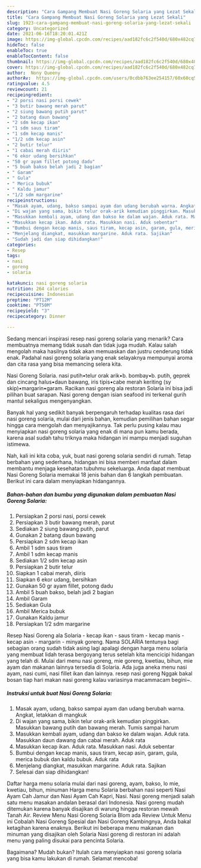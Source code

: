 ```yaml
---
description: "Cara Gampang Membuat Nasi Goreng Solaria yang Lezat Sekali"
title: "Cara Gampang Membuat Nasi Goreng Solaria yang Lezat Sekali"
slug: 1923-cara-gampang-membuat-nasi-goreng-solaria-yang-lezat-sekali
category: Uncategorized
date: 2021-06-16T18:20:01.421Z
image: https://img-global.cpcdn.com/recipes/aad182fc6c2f540d/680x482cq70/nasi-goreng-solaria-foto-resep-utama.jpg
hideToc: false
enableToc: true
enableTocContent: false
thumbnail: https://img-global.cpcdn.com/recipes/aad182fc6c2f540d/680x482cq70/nasi-goreng-solaria-foto-resep-utama.jpg
cover: https://img-global.cpcdn.com/recipes/aad182fc6c2f540d/680x482cq70/nasi-goreng-solaria-foto-resep-utama.jpg
author:  Nony Queeny
authorAv:  https://img-global.cpcdn.com/users/0cdbb763ee254157/60x60cq50/avatar.jpg
ratingvalue: 4.5
reviewcount: 21
recipeingredient:
- "2 porsi nasi porsi cewek"
- "3 butir bawang merah parut"
- "2 siung bawang putih parut"
- "2 batang daun bawang"
- "2 sdm kecap ikan"
- "1 sdm saus tiram"
- "1 sdm kecap manis"
- "1/2 sdm kecap asin"
- "2 butir telur"
- "1 cabai merah diiris"
- "6 ekor udang bersihkan"
- "50 gr ayam fillet potong dadu"
- "5 buah bakso belah jadi 2 bagian"
- " Garam"
- " Gula"
- " Merica bubuk"
- " Kaldu jamur"
- "1/2 sdm margarine"
recipeinstructions:
- "Masak ayam, udang, bakso sampai ayam dan udang berubah warna. Angkat, letakkan di mangkuk"
- "Di wajan yang sama, bikin telur orak-arik kemudian pinggirkan. Masukkan bawang putih dan bawang merah. Tumis sampai harum"
- "Masukkan kembali ayam, udang dan bakso ke dalam wajan. Aduk rata. Masukkan daun dawang dan cabai merah. Aduk rata"
- "Masukkan kecap ikan. Aduk rata. Masukkan nasi. Aduk sebentar"
- "Bumbui dengan kecap manis, saus tiram, kecap asin, garam, gula, merica bubuk dan kaldu bubuk. Aduk rata"
- "Menjelang diangkat, masukkan margarine. Aduk rata. Sajikan"
- "Sudah jadi dan siap dihidangkan!"
categories:
- Resep
tags:
- nasi
- goreng
- solaria

katakunci: nasi goreng solaria 
nutrition: 264 calories
recipecuisine: Indonesian
preptime: "PT12M"
cooktime: "PT50M"
recipeyield: "3"
recipecategory: Dinner

---
```



Sedang mencari inspirasi resep nasi goreng solaria yang menarik? Cara membuatnya memang tidak susah dan tidak juga mudah. Kalau salah mengolah maka hasilnya tidak akan memuaskan dan justru cenderung tidak enak. Padahal nasi goreng solaria yang enak selayaknya mempunyai aroma dan cita rasa yang bisa memancing selera kita.


Nasi Goreng Solaria. nasi putih•telur orak arik•b. bombay•b. putih, geprek dan cincang halus•daun bawang, iris tipis•cabe merah keriting (sy skip)•margarin•garam. Racikan nasi goreng ala restoran Solaria ini bisa jadi pilihan buat sarapan. Nasi goreng dengan isian seafood ini terkenal gurih mantul sekaligus mengenyangkan.

Banyak hal yang sedikit banyak berpengaruh terhadap kualitas rasa dari nasi goreng solaria, mulai dari jenis bahan, kemudian pemilihan bahan segar hingga cara mengolah dan menyajikannya. Tak perlu pusing kalau mau menyiapkan nasi goreng solaria yang enak di mana pun kamu berada, karena asal sudah tahu triknya maka hidangan ini mampu menjadi suguhan istimewa.


Nah, kali ini kita coba, yuk, buat nasi goreng solaria sendiri di rumah. Tetap berbahan yang sederhana, hidangan ini bisa memberi manfaat dalam membantu menjaga kesehatan tubuhmu sekeluarga. Anda dapat membuat Nasi Goreng Solaria memakai 18 jenis bahan dan 6 langkah pembuatan. Berikut ini cara dalam menyiapkan hidangannya.

<!--inarticleads1-->

##### Bahan-bahan dan bumbu yang digunakan dalam pembuatan Nasi Goreng Solaria:

1. Persiapkan 2 porsi nasi, porsi cewek
1. Persiapkan 3 butir bawang merah, parut
1. Sediakan 2 siung bawang putih, parut
1. Gunakan 2 batang daun bawang
1. Persiapkan 2 sdm kecap ikan
1. Ambil 1 sdm saus tiram
1. Ambil 1 sdm kecap manis
1. Sediakan 1/2 sdm kecap asin
1. Persiapkan 2 butir telur
1. Siapkan 1 cabai merah, diiris
1. Siapkan 6 ekor udang, bersihkan
1. Gunakan 50 gr ayam fillet, potong dadu
1. Ambil 5 buah bakso, belah jadi 2 bagian
1. Ambil  Garam
1. Sediakan  Gula
1. Ambil  Merica bubuk
1. Gunakan  Kaldu jamur
1. Persiapkan 1/2 sdm margarine


Resep Nasi Goreng ala Solaria - kecap ikan - saus tiram - kecap manis - kecap asin - margarin - minyak goreng. Nama SOLARIA tentunya bagi sebagian orang sudah tidak asing lagi apalagi dengan harga menu solaria yang membuat lidah terasa bergoyang terus setelah kita mencicipi hidangan yang telah di. Mulai dari menu nasi goreng, mie goreng, kwetiau, bihun, mie ayam dan makanan lainnya tersedia di Solaria. Ada juga aneka menu nasi ayam, nasi cumi, nasi fillet ikan dan lainnya. resep nasi goreng Nggak bakal bosan tiap hari makan nasi goreng kalau variasinya macammacam begini~. 

<!--inarticleads2-->

##### Instruksi untuk buat Nasi Goreng Solaria:

1. Masak ayam, udang, bakso sampai ayam dan udang berubah warna. Angkat, letakkan di mangkuk
1. Di wajan yang sama, bikin telur orak-arik kemudian pinggirkan. Masukkan bawang putih dan bawang merah. Tumis sampai harum
1. Masukkan kembali ayam, udang dan bakso ke dalam wajan. Aduk rata. Masukkan daun dawang dan cabai merah. Aduk rata
1. Masukkan kecap ikan. Aduk rata. Masukkan nasi. Aduk sebentar
1. Bumbui dengan kecap manis, saus tiram, kecap asin, garam, gula, merica bubuk dan kaldu bubuk. Aduk rata
1. Menjelang diangkat, masukkan margarine. Aduk rata. Sajikan
1. Selesai dan siap dihidangkan!

Daftar harga menu solaria mulai dari nasi goreng, ayam, bakso, lo mie, kwetiau, bihun, minuman Harga menu Solaria berbahan nasi seperti Nasi Ayam Cah Jamur dan Nasi Ayam Cah Kapri, Nasi. Nasi goreng menjadi salah satu menu masakan andalan berasal dari Indonesia. Nasi goreng mudah ditemukan karena banyak disajikan di warung hingga restoran mewah Tanah Air. Review Menu Nasi Goreng Solaria Blom ada Review Untuk Menu ini Cobalah Nasi Goreng Spesial dan Nasi Goreng Kambingnya, Anda bakal ketagihan karena enaknya. Berikut ini beberapa menu makanan dan minuman yang disajikan oleh Solaria Nasi goreng di restoran ini adalah menu yang paling disukai para pencinta Solaria. 

Bagaimana? Mudah bukan? Itulah cara menyiapkan nasi goreng solaria yang bisa kamu lakukan di rumah. Selamat mencoba!
